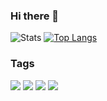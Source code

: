 ### Hi there 👋

![Stats](https://github-readme-stats.vercel.app/api?username=SimpliFly03&show_icons=true&theme=jolly&hide_title=true) [![Top Langs](https://github-readme-stats.vercel.app/api/top-langs/?username=SimpliFly03&layout=compact&theme=jolly)](https://github.com/anuraghazra/github-readme-stats)

### Tags
[![](https://img.shields.io/badge/Arch%20Linux-KDE-33aadd?style=flat-square&logo=arch-linux&logoColor=6cf)]()
[![](https://img.shields.io/badge/Ubuntu%20Server-18.04-33aadd?style=flat-square&logo=ubuntu&logoColor=6cf)]()
[![](https://img.shields.io/badge/Windows-11-33aadd?style=flat-square&logo=windows&logoColor=6cf)]()
[![](https://img.shields.io/badge/Android-Q-33aadd?style=flat-square&logo=Android&logoColor=6cf)]()

<!--
**SimpliFly03/SimpliFly03** is a ✨ _special_ ✨ repository because its `README.md` (this file) appears on your GitHub profile.

Here are some ideas to get you started:

- 🔭 I’m currently working on ...
- 🌱 I’m currently learning ...
- 👯 I’m looking to collaborate on ...
- 🤔 I’m looking for help with ...
- 💬 Ask me about ...
- 📫 How to reach me: ...
- 😄 Pronouns: ...
- ⚡ Fun fact: ...
-->
